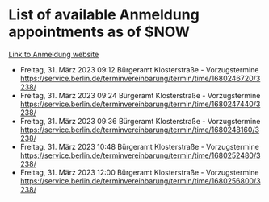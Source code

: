 # List of available Anmeldung appointments as of $NOW
[Link to Anmeldung website](https://service.berlin.de/terminvereinbarung/termin/tag.php?termin=1&anliegen[]=120686&dienstleisterlist=122210,122217,327316,122219,327312,122227,327314,122231,327346,122243,327348,122254,122252,329742,122260,329745,122262,329748,122271,327278,122273,327274,122277,327276,330436,122280,327294,122282,327290,122284,327292,122291,327270,122285,327266,122286,327264,122296,327268,150230,329760,122297,327286,122294,327284,122312,329763,122314,329775,122304,327330,122311,327334,122309,327332,317869,122281,327352,122279,329772,122283,122276,327324,122274,327326,122267,329766,122246,327318,122251,327320,122257,327322,122208,327298,122226,327300&herkunft=http%3A%2F%2Fservice.berlin.de%2Fdienstleistung%2F120686%2F)
- Freitag, 31. März 2023 09:12 Bürgeramt Klosterstraße - Vorzugstermine https://service.berlin.de/terminvereinbarung/termin/time/1680246720/3238/
- Freitag, 31. März 2023 09:24 Bürgeramt Klosterstraße - Vorzugstermine https://service.berlin.de/terminvereinbarung/termin/time/1680247440/3238/
- Freitag, 31. März 2023 09:36 Bürgeramt Klosterstraße - Vorzugstermine https://service.berlin.de/terminvereinbarung/termin/time/1680248160/3238/
- Freitag, 31. März 2023 10:48 Bürgeramt Klosterstraße - Vorzugstermine https://service.berlin.de/terminvereinbarung/termin/time/1680252480/3238/
- Freitag, 31. März 2023 12:00 Bürgeramt Klosterstraße - Vorzugstermine https://service.berlin.de/terminvereinbarung/termin/time/1680256800/3238/
